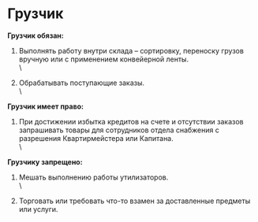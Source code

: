 # Грузчик

**Грузчик обязан:**

1. Выполнять работу внутри склада – сортировку, переноску грузов вручную или с применением конвейерной ленты.\
   \

2. Обрабатывать поступающие заказы.\
   \


**Грузчик имеет право:**

1. При достижении избытка кредитов на счете и отсутствии заказов запрашивать товары для сотрудников отдела снабжения с разрешения Квартирмейстера или Капитана.\
   \


**Грузчику запрещено:**

1. Мешать выполнению работы утилизаторов.\
   \

2. Торговать или требовать что-то взамен за доставленные предметы или услуги.

